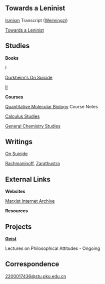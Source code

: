 ## Towards a Leninist

[Ismism](https://geist-gespenst.notion.site/geist-gespenst/Ismism-Learning-Programme-420f37037481476d824679228f3c2c12) Transcript ([Weimingzi](https://space.bilibili.com/23191782))

[Towards a Leninist](https://yaotongyuannvv.github.io/lenauf/)

## Studies

**Books**

I

[Durkheim's On Suicide](https://geist-gespenst.notion.site/Durkheim-s-On-Suicide-9d9b90ee8d1f468a855aae7afcc4061b)

[II](https://shimo.im/folder/m4kMLGzJ4ltlPMqD)

**Courses**

[Quantitative Molecular Biology](https://geist-gespenst.notion.site/QMB-Notes-556ecd2f1f6b465884a632557bee6762) Course Notes

[Calculus Studies](https://geist-gespenst.notion.site/Calculus-Studies-1d1d2654a455413e941c34df86d12b88)

[General Chemistry Studies](https://geist-gespenst.notion.site/General-Chemistry-Studies-0f4abacfe9cc405ba319c1d57a5c3cf7)

## Writings

[On Suicide](https://yaotongyuannvv.github.io/highschool/)

[Rachmaninoff](https://yaotongyuannvv.github.io/2022/), [Zarathustra](https://yaotongyuannvv.github.io/2022/)

## External Links

**Websites**

[Marxist Internet Archive](https://www.marxists.org/index.htm)

**Resources**

## Projects

**[Geist](https://yaotongyuannvv.github.io/geist/)**

Lectures on Philosophical Attitudes - Ongoing

## Correspondence

2200017436@stu.pku.edu.cn
